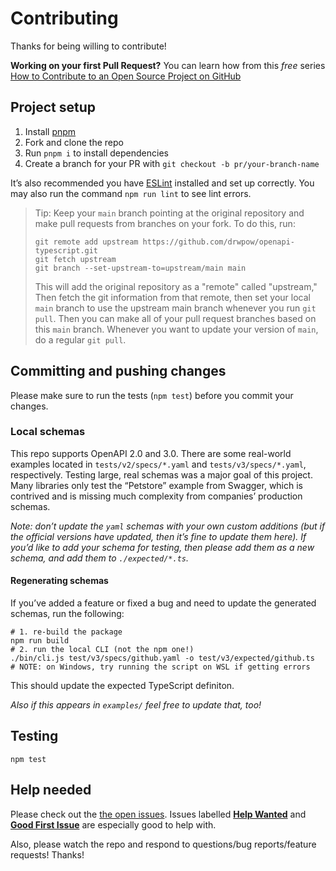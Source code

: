 # Contributing

Thanks for being willing to contribute!

**Working on your first Pull Request?** You can learn how from this _free_ series [How to Contribute to an Open Source
Project on GitHub][egghead]

## Project setup

1. Install [pnpm](https://pnpm.io/)
2. Fork and clone the repo
3. Run `pnpm i` to install dependencies
4. Create a branch for your PR with `git checkout -b pr/your-branch-name`

It’s also recommended you have [ESLint][eslint] installed and set up correctly. You may also run the command
`npm run lint` to see lint errors.

> Tip: Keep your `main` branch pointing at the original repository and make pull requests from branches on your fork. To
> do this, run:
>
> ```
> git remote add upstream https://github.com/drwpow/openapi-typescript.git
> git fetch upstream
> git branch --set-upstream-to=upstream/main main
> ```
>
> This will add the original repository as a "remote" called "upstream," Then fetch the git information from that
> remote, then set your local `main` branch to use the upstream main branch whenever you run `git pull`. Then you can
> make all of your pull request branches based on this `main` branch. Whenever you want to update your version of
> `main`, do a regular `git pull`.

## Committing and pushing changes

Please make sure to run the tests (`npm test`) before you commit your changes.

### Local schemas

This repo supports OpenAPI 2.0 and 3.0. There are some real-world examples located in `tests/v2/specs/*.yaml` and
`tests/v3/specs/*.yaml`, respectively. Testing large, real schemas was a major goal of this project. Many libraries only
test the “Petstore” example from Swagger, which is contrived and is missing much complexity from companies’ production
schemas.

_Note: don’t update the `yaml` schemas with your own custom additions (but if the official versions have updated, then
it’s fine to update them here). If you’d like to add your schema for testing, then please add them as a new schema, and
add them to `./expected/*.ts`._

#### Regenerating schemas

If you’ve added a feature or fixed a bug and need to update the generated schemas, run the following:

```
# 1. re-build the package
npm run build
# 2. run the local CLI (not the npm one!)
./bin/cli.js test/v3/specs/github.yaml -o test/v3/expected/github.ts
# NOTE: on Windows, try running the script on WSL if getting errors
```

This should update the expected TypeScript definiton.

_Also if this appears in `examples/` feel free to update that, too!_

## Testing

```
npm test
```

## Help needed

Please check out the [the open issues][issues]. Issues labelled [**Help Wanted**][help-wanted] and [**Good First
Issue**][good-first-issue] are especially good to help with.

Also, please watch the repo and respond to questions/bug reports/feature requests! Thanks!

[all-contributors]: https://github.com/all-contributors/all-contributors
[egghead]: https://egghead.io/series/how-to-contribute-to-an-open-source-project-on-github
[eslint]: https://eslint.org/
[good-first-issue]:
  https://github.com/drwpow/openapi-typescript/issues?q=is%3Aissue+is%3Aopen+label%3A%22good+first+issue%22
[help-wanted]: https://github.com/drwpow/openapi-typescript/issues?q=is%3Aissue+is%3Aopen+label%3A%22help+wanted%22
[issues]: https://github.com/drwpow/openapi-typescript/issues
